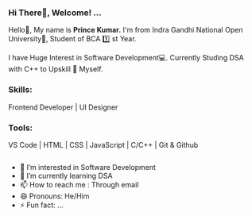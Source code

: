  <h3>Hi There👋, Welcome! ...</h3>
 <p>Hello👋, My name is <b>Prince Kumar.</b> I'm from Indra Gandhi National Open University🏪, Student of BCA   1️⃣ st Year. </p>
 <p>I have Huge Interest in Software Development💻. Currently Studing DSA with C++ to Upskill 💪 Myself. <p>
 <h3>Skills:</h3>
 <p>Frontend Developer | UI Designer</p>

 <h3>Tools: </h3>
 <p>VS Code | HTML | CSS | JavaScript | C/C++ | Git & Github</p>
 <img src=""></img> 
 <ul> 
    <li>👀 I’m interested in Software Development</li>
    <li>🌱 I’m currently learning DSA</li>
    <li>📫 How to reach me : Through email</li>
    <li>😄 Pronouns: He/Him</li>
    <li>⚡ Fun fact: ...</li>
 </ul>
 

<!---
Princeinfo053/Princeinfo053 is a ✨ special ✨ repository because its `README.md` (this file) appears on your GitHub profile.
You can click the Preview link to take a look at your changes.
--->
